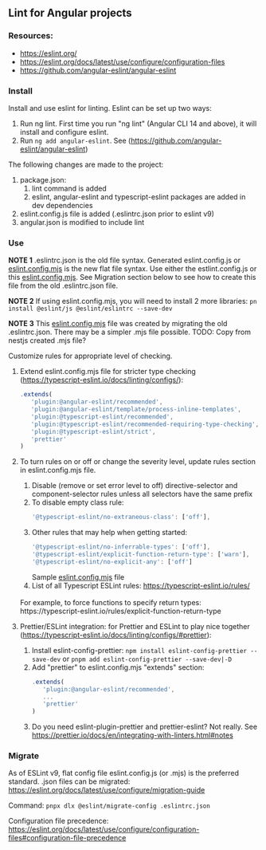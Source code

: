 
## Lint for Angular projects

### Resources:
   * https://eslint.org/
   * https://eslint.org/docs/latest/use/configure/configuration-files
   * https://github.com/angular-eslint/angular-eslint

### Install
Install and use eslint for linting. Eslint can be set up two ways:
   1. Run ng lint. First time you run "ng lint" (Angular CLI 14 and above), it will install and configure eslint.
   1. Run ```ng add angular-eslint```. See (https://github.com/angular-eslint/angular-eslint)

The following changes are made to the project:<br>
   1. package.json: 
      1. lint command is added
      1. eslint, angular-eslint and typescript-eslint packages are added in dev dependencies
   1. eslint.config.js file is added (.eslintrc.json prior to eslint v9)
   1. angular.json is modified to include lint


### Use
**NOTE 1** .eslintrc.json is the old file syntax. Generated eslint.config.js or [eslint.config.mjs](eslint.config.mjs) is the new flat file syntax. Use either the estlint.config.js or this [eslint.config.mjs](eslint.config.mjs). See Migration section below to see how to create this file from the old .eslintrc.json file.

**NOTE 2** If using eslint.config.mjs, you will need to install 2 more libraries:
```pn install @eslint/js @eslint/eslintrc --save-dev```

**NOTE 3** This [eslint.config.mjs](eslint.config.mjs) file was created by migrating the old .eslintrc.json. There may be a simpler .mjs file possible. TODO: Copy from nestjs created .mjs file?

Customize rules for appropriate level of checking.

   1. Extend eslint.config.mjs file for stricter type checking (https://typescript-eslint.io/docs/linting/configs/):
      ```js
      .extends(
         'plugin:@angular-eslint/recommended',
         'plugin:@angular-eslint/template/process-inline-templates',
         'plugin:@typescript-eslint/recommended',
         'plugin:@typescript-eslint/recommended-requiring-type-checking',
         'plugin:@typescript-eslint/strict',
         'prettier'
      )
   1. To turn rules on or off or change the severity level, update rules section in eslint.config.mjs file. 
      1. Disable (remove or set error level to off) directive-selector and component-selector rules unless all selectors have the same prefix
      1. To disable empty class rule: 
         ```js
         '@typescript-eslint/no-extraneous-class': ['off'],
         ```
      1. Other rules that may help when getting started:
         ```js
         '@typescript-eslint/no-inferrable-types': ['off'],
         '@typescript-eslint/explicit-function-return-type': ['warn'],
         '@typescript-eslint/no-explicit-any': ['off']
         ```
         Sample [eslint.config.mjs](eslint.config.mjs) file
      1. List of all Typescript ESLint rules: https://typescript-eslint.io/rules/
      <br>
         For example, to force functions to specify return types: https://typescript-eslint.io/rules/explicit-function-return-type
      
   1. Prettier/ESLint integration: for Prettier and ESLint to play nice together (https://typescript-eslint.io/docs/linting/configs/#prettier):
      1. Install eslint-config-prettier: `npm install eslint-config-prettier --save-dev` or `pnpm add eslint-config-prettier --save-dev|-D`
      1. Add "prettier" to eslint.config.mjs "extends" section:
         ```js
         .extends(
            'plugin:@angular-eslint/recommended',
            ...
            'prettier'
         )
         ```
      1. Do you need eslint-plugin-prettier and prettier-eslint? Not really. See https://prettier.io/docs/en/integrating-with-linters.html#notes 


### Migrate
As of ESLint v9, flat config file eslint.config.js (or .mjs) is the preferred standard. .json files can be migrated: https://eslint.org/docs/latest/use/configure/migration-guide
<br>

Command: `pnpx dlx @eslint/migrate-config .eslintrc.json`

Configuration file precedence: <https://eslint.org/docs/latest/use/configure/configuration-files#configuration-file-precedence>

